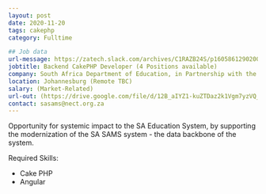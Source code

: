 ```yaml
---
layout: post
date: 2020-11-20
tags: cakephp
category: Fulltime

## Job data
url-message: https://zatech.slack.com/archives/C1RAZB24S/p1605861290200800
jobtitle: Backend CakePHP Developer (4 Positions available)
company: South Africa Department of Education, in Partnership with the National Education Collaboration Trust
location: Johannesburg (Remote TBC)
salary: (Market-Related)
url-out: (https://drive.google.com/file/d/12B_aIYZ1-kuZTDaz2k1Vgm7yzVQ_bXEj/view?usp=sharing)
contact: sasams@nect.org.za
---
```


Opportunity for systemic impact to the SA Education System, by supporting the modernization of the SA SAMS system - the data backbone of the system.

Required Skills:

* Cake PHP
* Angular
